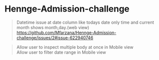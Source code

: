 # Hennge-Admission-challenge
>Datetime issue at date column like todays date only time and current month shows month,day.(web view)
https://github.com/Mfarzana/Hennge-Admission-challenge/issues/2#issue-622940746

>Allow user to inspect multiple body at once in Mobile view  
>Allow user to filter date range in Mobile view  


